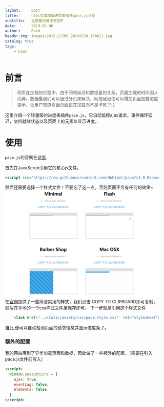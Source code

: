 ```yaml
---
layout:     post
title:      html页面加载进度条插件pace.js介绍
subtitle:   让数据加载不再空旷
date:       2019-02-06
author:     Reed
header-img: images/2019-2/IMG_20190130_130021.jpg
catalog: true
tags:
    - html
---
```

# 前言
> 网页在加载的过程中，由于网络延迟和数据量的关系，页面加载的时间因人而异，数据量我们可以通过分页来解决，网络延迟便可以增加页面加载进度提示，让用户知道页面页面正在加载而不是卡死了:(.

这里介绍一个轻量级的进度条插件`pace.js`，它自动监控ajax请求，事件循环延迟，文档就绪状态以及页面上的元素以显示进度。

# 使用
`pace.js`的官网在[这里](https://github.hubspot.com/pace/docs/welcome/).

首先在JavaScript引用它的核心js文件。
``` html
<script src="https://raw.githubusercontent.com/HubSpot/pace/v1.0.0/pace.min.js"></script>
```
然后还需要选择一个样式文件！不要忘了这一点，否则页面不会有任何的效果~
![](/images/2019-2/206115642.png)
在[官网](https://github.hubspot.com/pace/docs/welcome/)提供了一些简洁实用的样式，我们点击 COPY TO CLIPBOARD即可复制，然后在本地的一个css样式文件里保存即可。
下一步就是引用这个样式文件
``` html
    <link href="../static/assets/css/pace.style.css"  rel="stylesheet">
```

自此,便可以自动检测页面的请求信息并显示进度条了。

### 额外的配置
我的网站用到了异步加载页面和数据，因此做了一些额外的配置。（需要在引入pace.js文件前写入）
``` html
<script>
  window.paceOptions = {
    ajax: true,
    eventLag: false,
    elements: false
  }
</script>
```